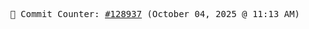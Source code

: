 <p align="center">
    <samp>
        📮 Commit Counter: <a href="https://github.com/Javascript-void0/Javascript-void0/commits/main">#128937</a> (October 04, 2025 @ 11:13 AM)
    </samp>
</p>